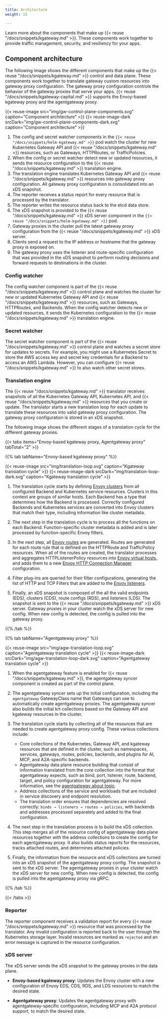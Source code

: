```yaml
---
title: Architecture
weight: 15

---
```


Learn more about the components that make up {{< reuse "/docs/snippets/kgateway.md" >}}. These components work together to provide traffic management, security, and resiliency for your apps.

## Component architecture

The following image shows the different components that make up the {{< reuse "/docs/snippets/kgateway.md" >}} control and data plane. These components work together to translate gateway custom resources into gateway proxy configuration. The gateway proxy configuration controls the behavior of the gateway proxies that serve your apps.  {{< reuse "/docs/snippets/kgateway-capital.md" >}} supports the Envoy-based kgateway proxy and the agentgateway proxy.

{{< reuse-image src="img/gw-control-plane-components.svg" caption="Component architecture" >}}
{{< reuse-image-dark srcDark="img/gw-control-plane-components-dark.svg" caption="Component architecture" >}}

<!--Source https://app.excalidraw.com/s/AKnnsusvczX/1HkLXOmi9BF-->

1. The config and secret watcher components in the `{{< reuse "/docs/snippets/helm-kgateway.md" >}}` pod watch the cluster for new Kubernetes Gateway API and {{< reuse "/docs/snippets/kgateway.md" >}} resources, such as Gateways, HTTPRoutes, or TrafficPolicies.
2. When the config or secret watcher detect new or updated resources, it sends the resource configuration to the {{< reuse "/docs/snippets/kgateway.md" >}} translation engine. 
3. The translation engine translates Kubernetes Gateway API and {{< reuse "/docs/snippets/kgateway.md" >}} resources into gateway proxy configuration. All gateway proxy configuration is consolidated into an xDS snapshot.
4. The reporter receives a status report for every resource that is processed by the translator. 
5. The reporter writes the resource status back to the etcd data store. 
6. The xDS snapshot is provided to the {{< reuse "/docs/snippets/kgateway.md" >}} xDS server component in the `{{< reuse "/docs/snippets/helm-kgateway.md" >}}` pod. 
7. Gateway proxies in the cluster pull the latest gateway proxy configuration from the {{< reuse "/docs/snippets/kgateway.md" >}} xDS server.
8. Clients send a request to the IP address or hostname that the gateway proxy is exposed on. 
9. The gateway proxy uses the listener and route-specific configuration that was provided in the xDS snapshot to perform routing decisions and forward requests to destinations in the cluster.

### Config watcher 

The config watcher component is part of the {{< reuse "/docs/snippets/kgateway.md" >}} control plane and watches the cluster for new or updated Kubernetes Gateway API and {{< reuse "/docs/snippets/kgateway.md" >}} resources, such as Gateways, HTTPRoutes, and Backends. When the config watcher detects new or updated resources, it sends the Kubernetes configuration to the {{< reuse "/docs/snippets/kgateway.md" >}} translation engine.

### Secret watcher

The secret watcher component is part of the {{< reuse "/docs/snippets/kgateway.md" >}} control plane and watches a secret store for updates to secrets. For example, you might use a Kubernetes Secret to store the AWS access key and secret key credentials for a Backend to access an AWS Lambda. However, you can configure {{< reuse "/docs/snippets/kgateway.md" >}} to also watch other secret stores.

<!--
### Endpoint discovery 

The endpoint discovery component is part of the {{< reuse "/docs/snippets/kgateway.md" >}} control plane and watches service registries such as Kubernetes for IP addresses and hostnames that are associated with services. Each endpoint requires its own plug-in that supports the discovery functionality. For example, Kubernetes runs its own endpoint discovery goroutine. When endpoint discovery discovers a new or updated endpoint, the configuration is stored in etcd. -->

### Translation engine

The {{< reuse "/docs/snippets/kgateway.md" >}} translator receives snapshots of all the Kubernetes Gateway API, Kubernetes API, and {{< reuse "/docs/snippets/kgateway.md" >}} resources that you create or update. The translator starts a new translation loop for each update to translate these resources into valid gateway proxy configuration. The gateway proxy configuration is stored in an xDS snapshot.  

The following image shows the different stages of a translation cycle for the different gateway proxies.

{{< tabs items="Envoy-based kgateway proxy, Agentgateway proxy" tabTotal="2" >}}

{{% tab tabName="Envoy-based kgateway proxy" %}}

{{< reuse-image src="img/translation-loop.svg" caption="Kgateway translation cycle" >}}
{{< reuse-image-dark srcDark="img/translation-loop-dark.svg" caption="Kgateway translation cycle" >}}

<!--Source https://app.excalidraw.com/s/AKnnsusvczX/1HkLXOmi9BF-->

1. The translation cycle starts by defining [Envoy clusters](https://www.envoyproxy.io/docs/envoy/latest/api-v3/config/cluster/v3/cluster.proto) from all configured Backend and Kubernetes service resources. Clusters in this context are groups of similar hosts. Each Backend has a type that determines how the Backend is processed. Correctly configured Backends and Kubernetes services are converted into Envoy clusters that match their type, including information like cluster metadata.

2. The next step in the translation cycle is to process all the functions on each Backend. Function-specific cluster metadata is added and is later processed by function-specific Envoy filters.

3. In the next step, all [Envoy routes](https://www.envoyproxy.io/docs/envoy/latest/api-v3/config/route/v3/route.proto) are generated. Routes are generated for each route rule that is defined on the HTTPRoute and TrafficPolicy resources. When all of the routes are created, the translator processes and aggregates HTTPListenerPolicy resources into [Envoy virtual hosts](https://www.envoyproxy.io/docs/envoy/latest/api-v3/config/route/v3/route_components.proto#config-route-v3-virtualhost), and adds them to a new [Envoy HTTP Connection Manager](https://www.envoyproxy.io/docs/envoy/latest/intro/arch_overview/http/http_connection_management) configuration. 

4. Filter plug-ins are queried for their filter configurations, generating the list of HTTP and TCP Filters that are added to the [Envoy listeners](https://www.envoyproxy.io/docs/envoy/latest/configuration/listeners/listeners).

5. Finally, an xDS snapshot is composed of the all the valid endpoints (EDS), clusters (CDS), route configs (RDS), and listeners (LDS). The snapshot is sent to the {{< reuse "/docs/snippets/kgateway.md" >}} xDS server. Gateway proxies in your cluster watch the xDS server for new config. When new config is detected, the config is pulled into the gateway proxy. 

{{% /tab %}}

{{% tab tabName="Agentgateway proxy" %}}

{{< reuse-image src="img/agw-translation-loop.svg" caption="Agentgateway translation cycle" >}}
{{< reuse-image-dark srcDark="img/agw-translation-loop-dark.svg" caption="Agentgateway translation cycle" >}}

<!--Source https://app.excalidraw.com/s/AKnnsusvczX/1HkLXOmi9BF-->

1. When the agentgateway feature is enabled for {{< reuse "/docs/snippets/kgateway.md" >}}, the agentgateway syncer component is created as part of the control plane.

2. The agentgateway syncer sets up the initial configuration, including the `agentgateway` GatewayClass name that Gateways can use to automatically create agentgateway proxies. The agentgateway syncer also builds the initial krt collections based on the Gateway API and kgateway resources in the cluster.

3. The translation cycle starts by collecting all of the resources that are needed to create agentgateway proxy config. These various collections include:
   * Core collections of the Kubernetes, Gateway API, and kgateway resources that are defined in the cluster, such as namespaces, services, gateways, routes, policies, backends, and plugins for AI, MCP, and A2A-specific backends.
   * Agentgateway data plane resource building that consist of information translated from the core collection into the format that agentgateway expects, such as bind, port, listener, route, backend, target, and policy configuration for agentgateway. For more information, see the [agentgateway about topic](../../agentgateway/about/#resources).
   * Address collections of the service and workloads that are included in service discovery and endpoint resolution.
   * The translation order ensures that dependencies are resolved correctly: `binds → listeners → routes → policies`, with backends and addresses processed separately and added to the final configuration.

4. The next step in the translation process is to build the xDS collection. This step merges all of the resource config of agentgateway data plane resources together with the address collections to create the config for each agentgateway proxy. It also builds status reports for the resources, tracks attached routes, and determines attached policies.

5. Finally, the information from the resource and xDS collections are turned into an xDS snapshot of the agentgateway proxy config. The snapshot is sent to the xDS server. The agentgateway proxies in your cluster watch the xDS server for new config. When new config is detected, the config is pulled into the agentgateway proxy via gRPC.

{{% /tab %}}

{{< /tabs >}}

### Reporter

The reporter component receives a validation report for every {{< reuse "/docs/snippets/kgateway.md" >}} resource that was processed by the translator. Any invalid configuration is reported back to the user through the Kubernetes storage layer. Invalid resources are marked as `rejected` and an error message is captured in the resource configuration.

### xDS server

The xDS server sends the xDS snapshot to the gateway proxies in the data plane.

* **Envoy-based kgateway proxy**: Updates the Envoy cluster with a new configuration of Envoy EDS, CDS, RDS, and LDS resources to match the desired state.

* **Agentgateway proxy**: Updates the agentgateway proxy with agentgateway-specific configuration, including MCP and A2A protocol support, to match the desired state.

<!--

## Discovery architecture

{{< reuse "docs/snippets/discovery-about.md" >}}

To enable automatic discovery of services, see [Discovery](/docs/traffic-management/destination-types/backends/#discovery). To learn more about Backends, see [Backends](/docs/traffic-management/destination-types/backends/).

The following image shows how the endpoint discovery component discovers Kubernetes services and Functions and automatically creates Backend resources for them. 

{{< reuse-image src="img/discovery.svg" >}}

-->

